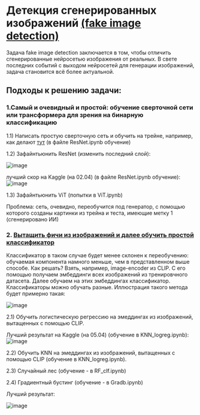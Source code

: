 # Детекция сгенерированных изображений <a href="https://www.kaggle.com/competitions/generated-or-not/overview">(fake image detection)</a>

Задача fake image detection заключается в том, чтобы отличить сгенерированные нейросетью изображения от реальных. В свете последних событий с выходом нейросетей для генерации изображений, задача становится всё более актуальной.  

## Подходы к решению задачи:

### 1.Самый и очевидный и простой: обучение сверточной сети или трансформера для зрения на бинарную классификацию

  1.1) Написать простую сверточную сеть и обучить на трейне, например, как делают <a href=https://gaurijagatap.github.io/assets/CGI.pdf>тут</a> (в файле ResNet.ipynb обучение)

  1.2) Зафайнтьюнить ResNet (изменить последний слой):

  ![image](https://github.com/me1nna/fake-image-detection/assets/78222093/7ec6d5d4-619c-4802-9360-75ccdbe2d1a3)

  
  лучший скор на Kaggle (на 02.04) (в файле ResNet.ipynb обучение):
  ![image](https://github.com/me1nna/fake-image-detection/assets/78222093/2313e179-74ce-431c-9460-5333dedc0e87)


  1.3) Зафайнтьюнить ViT (попытки в ViT.ipynb)

  Проблема: сеть, очевидно, переобучится под генератор, с помощью которого созданы картинки из трейна и теста, имеющие метку 1 (сгенерировано ИИ)


### 2. <a href="https://arxiv.org/pdf/2302.10174.pdf"> Вытащить фичи из изображений и далее обучить простой классификатор</a>

Классификатор в таком случае будет менее склонен к переобучению: обучаемая компонента намного меньше, чем в представленном выше способе.
Как решать? Взять, например, image-encoder из CLIP. С его помощью получаем эмбеддинги всех изображений из тренировчного датасета. Далее обучаем на этих эмбеддингах классификатор. Классификаторы можно обучать разные. Иллюстрация такого метода будет примерно такая:

![image](https://github.com/me1nna/fake-image-detection/assets/78222093/6900549b-1a0e-456e-8e4a-00308a9996f0)

  2.1) Обучить логистическую регрессию на эмеддингах из изображений, вытащенных с помощью CLIP.
  
  Лучший результат на Kaggle (на 05.04) (обучение в KNN_logreg.ipynb):
  ![image](https://github.com/me1nna/fake-image-detection/assets/78222093/c0977442-1512-4fe6-b099-c3e733199da9)


  2.2) Обучить KNN на эмеддингах из изображений, вытащенных с помощью CLIP (обучение в KNN_logreg.ipynb).

  2.3) Случайный лес (обучение - в RF_clf.ipynb)

  2.4) Градиентный бустинг (обучение - в Gradb.ipynb)

  Лучший результат:
  
![image](https://github.com/me1nna/fake-image-detection/assets/78222093/1fd8e7a1-fb11-4026-be9a-dd70f80baa62)
